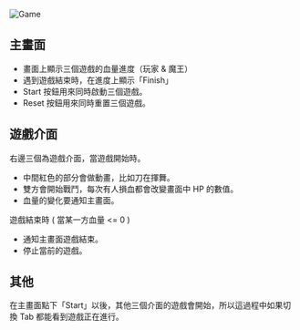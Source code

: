 ![Game](ReadMe/game.jpg)

## 主畫面
 - 畫面上顯示三個遊戲的血量進度（玩家 & 魔王）
 - 遇到遊戲結束時，在進度上顯示「Finish」
 - Start 按鈕用來同時啟動三個遊戲。
 - Reset 按鈕用來同時重置三個遊戲。

## 遊戲介面
右邊三個為遊戲介面，當遊戲開始時。

 - 中間紅色的部分會做動畫，比如刀在揮舞。
 - 雙方會開始戰鬥，每次有人損血都會改變畫面中 HP 的數值。
 - 血量的變化要通知主畫面。

遊戲結束時 ( 當某一方血量 <= 0 )
 - 通知主畫面遊戲結束。
 - 停止當前的遊戲。

## 其他
在主畫面點下「Start」以後，其他三個介面的遊戲會開始，所以這過程中如果切換 Tab 都能看到遊戲正在進行。